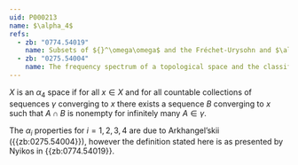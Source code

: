 ```yaml
---
uid: P000213
name: $\alpha_4$
refs:
  - zb: "0774.54019"
    name: Subsets of ${}^\omega\omega$ and the Fréchet-Urysohn and $\alpha_i$-properties. (Nyikos, P.)
  - zb: "0275.54004"
    name: The frequency spectrum of a topological space and the classification of spaces (Arkhangel’skii, A. V.)
---
```


$X$ is an $\alpha_4$ space if for all $x \in X$ 
and for all countable collections of sequences 
$\gamma$ converging to $x$ there exists a sequence 
$B$ converging to $x$ such that $A\cap B$ is nonempty 
for infinitely many $A \in \gamma$.  

The $\alpha_i$ properties for $i = 1, 2, 3, 4$ 
are due to Arkhangel’skii ({{zb:0275.54004}}), 
however the definition stated here is as presented 
by Nyikos in {{zb:0774.54019}}. 
